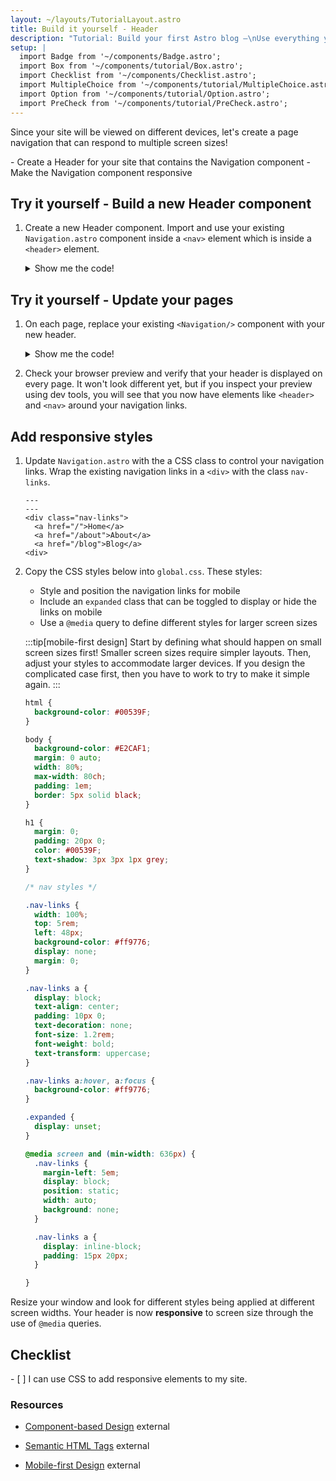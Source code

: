 ```yaml
---
layout: ~/layouts/TutorialLayout.astro
title: Build it yourself - Header
description: "Tutorial: Build your first Astro blog —\nUse everything you've learned so far to build a header with responsive navigation"
setup: |
  import Badge from '~/components/Badge.astro';
  import Box from '~/components/tutorial/Box.astro';
  import Checklist from '~/components/Checklist.astro';
  import MultipleChoice from '~/components/tutorial/MultipleChoice.astro';
  import Option from '~/components/tutorial/Option.astro';
  import PreCheck from '~/components/tutorial/PreCheck.astro';
---
```

Since your site will be viewed on different devices, let's create a page navigation that can respond to multiple screen sizes!

<PreCheck>
  - Create a Header for your site that contains the Navigation component
  - Make the Navigation component responsive
</PreCheck>


<Box icon="puzzle-piece">

## Try it yourself - Build a new Header component

1. Create a new Header component. Import and use your existing `Navigation.astro` component inside a `<nav>` element which is inside a `<header>` element.

    <details>
    <summary>Show me the code!</summary>

    Create a file named `Header.astro` in `src/components/`
     ```astro title="src/components/Header.astro"
    ---
    import Navigation from '../components/Navigation.astro';
    ---
    <header>
      <nav>
        <Navigation />
      </nav>
    </header>
    ```

    </details>

</Box>




<Box icon="check-list">

## Try it yourself - Update your pages 

1. On each page, replace your existing `<Navigation/>` component with your new header.

    <details>
    <summary>Show me the code!</summary>

    ```astro title="src/pages/index.astro" ins={4,18} del={3,17}
    ---
    import Navigation from '../components/Navigation.astro';
    import Header from '../components/Header.astro';
    import Footer from '../components/Footer.astro';
    import '../styles/global.css';
    const pageTitle = "Home Page";
    ---
    <html lang="en">
        <head>
            <meta charset="utf-8" />
            <link rel="icon" type="image/svg+xml" href="/favicon.svg" />
            <meta name="viewport" content="width=device-width" />
            <meta name="generator" content={Astro.generator} />
            <title>{pageTitle}</title>
        </head>
        <body>
            <Navigation />
            <Header />
            <h1>{pageTitle}</h1>
            <Footer />
        </body>
    </html>
    ```
    </details>

2. Check your browser preview and verify that your header is displayed on every page. It won't look different yet, but if you inspect your preview using dev tools, you will see that you now have elements like `<header>` and `<nav>` around your navigation links.

</Box>

## Add responsive styles

1. Update `Navigation.astro` with the a CSS class to control your navigation links. Wrap the existing navigation links in a `<div>` with the class `nav-links`.

    ```astro title="src/components/Navigation.astro" ins={3,7}
    ---
    ---
    <div class="nav-links">
      <a href="/">Home</a>
      <a href="/about">About</a>
      <a href="/blog">Blog</a>
    <div>
    ```

2. Copy the CSS styles below into `global.css`. These styles:

    - Style and position the navigation links for mobile
    - Include an `expanded` class that can be toggled to display or hide the links on mobile
    - Use a `@media` query to define different styles for larger screen sizes

    :::tip[mobile-first design]
    Start by defining what should happen on small screen sizes first! Smaller screen sizes require simpler layouts. Then, adjust your styles to accommodate larger devices. If you design the complicated case first, then you have to work to try to make it simple again.
    :::

    ```css title="src/styles/global.css" ins={21-100} 
    html {
      background-color: #00539F;
    }

    body {
      background-color: #E2CAF1;
      margin: 0 auto;
      width: 80%;
      max-width: 80ch;
      padding: 1em;
      border: 5px solid black;
    }

    h1 {
      margin: 0;
      padding: 20px 0;
      color: #00539F;
      text-shadow: 3px 3px 1px grey;
    }

    /* nav styles */

    .nav-links {
      width: 100%;
      top: 5rem;
      left: 48px;
      background-color: #ff9776;
      display: none;
      margin: 0;
    }

    .nav-links a {
      display: block;
      text-align: center;
      padding: 10px 0;
      text-decoration: none;
      font-size: 1.2rem;
      font-weight: bold;
      text-transform: uppercase;
    }

    .nav-links a:hover, a:focus {
      background-color: #ff9776;
    }

    .expanded {
      display: unset;
    }

    @media screen and (min-width: 636px) {
      .nav-links {
        margin-left: 5em;
        display: block;
        position: static;
        width: auto;
        background: none;
      }

      .nav-links a {
        display: inline-block;
        padding: 15px 20px;
      }

    }
    ```

Resize your window and look for different styles being applied at different screen widths. Your header is now **responsive** to screen size through the use of `@media` queries.



<Box icon="check-list">

## Checklist

<Checklist>
- [ ] I can use CSS to add responsive elements to my site.
</Checklist>
</Box>

### Resources

- [Component-based Design](https://www.droptica.com/blog/component-based-design/) <Badge>external</Badge>

- [Semantic HTML Tags](https://www.dofactory.com/html/semantics) <Badge>external</Badge>

- [Mobile-first Design](https://www.mobileapps.com/blog/mobile-first-design) <Badge>external</Badge>
